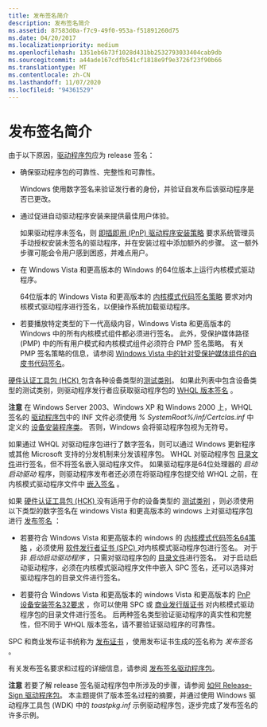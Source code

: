 ```yaml
---
title: 发布签名简介
description: 发布签名简介
ms.assetid: 87583d0a-f7c9-49f0-953a-f51891260d75
ms.date: 04/20/2017
ms.localizationpriority: medium
ms.openlocfilehash: 1351eb6b73f1028d431bb2532793033404cab9db
ms.sourcegitcommit: a44ade167cdfb541cf1818e9f9e3726f23f90b66
ms.translationtype: MT
ms.contentlocale: zh-CN
ms.lasthandoff: 11/07/2020
ms.locfileid: "94361529"
---
```

# <a name="introduction-to-release-signing"></a>发布签名简介


由于以下原因，[驱动程序包](driver-packages.md)应为 release 签名：

-   确保驱动程序包的可靠性、完整性和可靠性。

    Windows 使用数字签名来验证发行者的身份，并验证自发布后该驱动程序是否已更改。

-   通过促进自动驱动程序安装来提供最佳用户体验。

    如果驱动程序未签名，则 [即插即用 (PnP) 驱动程序安装策略](digital-signatures-and-pnp-device-installation--windows-vista-and-late.md) 要求系统管理员手动授权安装未签名的驱动程序，并在安装过程中添加额外的步骤。 这一额外步骤可能会令用户感到困惑，并难点用户。

-   在 Windows Vista 和更高版本的 Windows 的64位版本上运行内核模式驱动程序。

    64位版本的 Windows Vista 和更高版本的 [内核模式代码签名策略](kernel-mode-code-signing-policy--windows-vista-and-later-.md) 要求对内核模式驱动程序进行签名，以便操作系统加载驱动程序。

-   若要播放特定类型的下一代高级内容，Windows Vista 和更高版本的 Windows 中的所有内核模式组件都必须进行签名。 此外，受保护媒体路径 (PMP) 中的所有用户模式和内核模式组件必须符合 PMP 签名策略。 有关 PMP 签名策略的信息，请参阅 [Windows Vista 中的针对受保护媒体组件的白皮书代码签名](/windows-hardware/test/hlk/)。

[硬件认证工具包 (HCK) ](/previous-versions/windows/hardware/hck/jj124227(v=vs.85))包含各种设备类型的[测试类别](/windows-hardware/test/hlk/)。 如果此列表中包含设备类型的测试类别，则驱动程序发行者应获取驱动程序包的 [WHQL 版本签名](whql-release-signature.md) 。

**注意** 在 Windows Server 2003、Windows XP 和 Windows 2000 上，WHQL 签名的 [驱动程序包](driver-packages.md)中的 INF 文件必须使用 *% SystemRoot%/inf/Certclas.inf* 中定义的 [设备安装程序类](./overview-of-device-setup-classes.md)。 否则，Windows 会将驱动程序包视为无符号。

 

如果通过 WHQL 对驱动程序包进行了数字签名，则可以通过 Windows 更新程序或其他 Microsoft 支持的分发机制来分发该程序包。 WHQL 对驱动程序包 [目录文件](catalog-files.md)进行签名，但不将签名嵌入驱动程序文件。 如果驱动程序是64位处理器的 *启动启动驱动* 程序，则驱动程序发布者还必须在将驱动程序包提交给 WHQL 之前，在内核模式驱动程序文件中 [嵌入签名](embedded-signatures-in-a-driver-file.md) 。

如果 [硬件认证工具包 (HCK) ](/previous-versions/windows/hardware/hck/jj124227(v=vs.85)) 没有适用于你的设备类型的 [测试类别](/windows-hardware/test/hlk/) ，则必须使用以下类型的数字签名在 windows Vista 和更高版本的 windows 上对驱动程序包进行 [发布签名](release-signing-driver-packages.md) ：

-   若要符合 Windows Vista 和更高版本的 windows 的 [内核模式代码签名64策略](kernel-mode-code-signing-policy--windows-vista-and-later-.md) ，必须使用 [软件发行者证书 (SPC) ](software-publisher-certificate.md) 对内核模式驱动程序包进行签名。 对于非 *启动启动驱动程序* ，只需对驱动程序包的 [目录文件](catalog-files.md)进行签名。 对于启动启动驱动程序，必须在内核模式驱动程序文件中嵌入 SPC 签名，还可以选择对驱动程序包的目录文件进行签名。

-   若要符合 Windows Vista 和更高版本的 windows Vista 和更高版本的 [PnP 设备安装签名32要求](pnp-device-installation-signing-requirements--windows-vista-and-later-.md) ，你可以使用 SPC 或 [商业发行版证书](commercial-release-certificate.md) 对内核模式驱动程序包的目录文件进行签名。 后两种签名类型验证驱动程序的真实性和完整性，但不同于 WHQL 版本签名，请不要验证驱动程序的可靠性。

SPC 和商业发布证书统称为 [发布证书](release-certificates.md) ，使用发布证书生成的签名称为 *发布签名* 。

有关发布签名要求和过程的详细信息，请参阅 [发布签名驱动程序包](release-signing-driver-packages.md)。

**注意**  若要了解 release 签名驱动程序包中所涉及的步骤，请参阅 [如何 Release-Sign 驱动程序包](how-to-release-sign-a-driver-package.md)。 本主题提供了版本签名过程的摘要，并通过使用 Windows 驱动程序工具包 (WDK) 中的 *toastpkg.inf* 示例驱动程序包，逐步完成了发布签名的许多示例。

 

